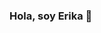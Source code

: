 ### Hola, soy Erika 👋

<!--
**ErikaGarciaGaona/ErikaGarciaGaona** is a ✨ _special_ ✨ repository because its `README.md` (this file) appears on your GitHub profile.

Here are some ideas to get you started:

- 🔭 I’m currently working on ...
- 🌱 I’m currently learning ...
- 👯 I’m looking to collaborate on ...
- 🤔 I’m looking for help with ...
- 💬 &nbsp;&nbsp;Ask me about whatever you want. I am interested in helping and sharing. <br/>
- 📫 How to reach me: ...
- 😄 Pronouns: ...
- ⚡ Fun fact: ...
-->
